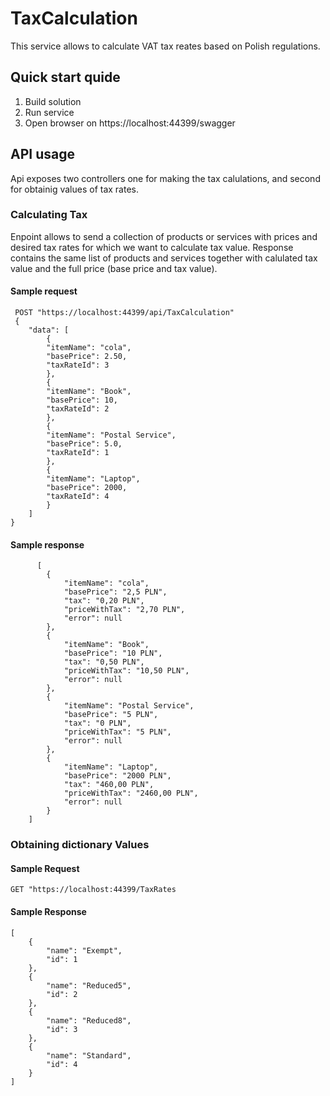 # TaxCalculation

This service allows to calculate VAT tax reates based on Polish regulations.

## Quick start quide
1. Build solution 
2. Run service 
3. Open browser on https://localhost:44399/swagger

## API usage
Api exposes two controllers one for making the tax calulations, and second for obtainig values of tax rates. 

### Calculating Tax
Enpoint allows to send a collection of products or services with prices and desired tax rates for which we want to calculate tax value. Response contains the same list of products and services together with calulated tax value and the full price (base price and tax value). 

#### Sample request
     POST "https://localhost:44399/api/TaxCalculation"
     {
        "data": [
            {
            "itemName": "cola",
            "basePrice": 2.50,
            "taxRateId": 3
            },
            {
            "itemName": "Book",
            "basePrice": 10,
            "taxRateId": 2
            },
            {
            "itemName": "Postal Service",
            "basePrice": 5.0,
            "taxRateId": 1
            },
            {
            "itemName": "Laptop",
            "basePrice": 2000,
            "taxRateId": 4
            }
        ]
    }

#### Sample response
          [
            {
                "itemName": "cola",
                "basePrice": "2,5 PLN",
                "tax": "0,20 PLN",
                "priceWithTax": "2,70 PLN",
                "error": null
            },
            {
                "itemName": "Book",
                "basePrice": "10 PLN",
                "tax": "0,50 PLN",
                "priceWithTax": "10,50 PLN",
                "error": null
            },
            {
                "itemName": "Postal Service",
                "basePrice": "5 PLN",
                "tax": "0 PLN",
                "priceWithTax": "5 PLN",
                "error": null
            },
            {
                "itemName": "Laptop",
                "basePrice": "2000 PLN",
                "tax": "460,00 PLN",
                "priceWithTax": "2460,00 PLN",
                "error": null
            }
        ]

### Obtaining dictionary Values


#### Sample Request
    GET "https://localhost:44399/TaxRates

#### Sample Response
    [
        {
            "name": "Exempt",
            "id": 1
        },
        {
            "name": "Reduced5",
            "id": 2
        },
        {
            "name": "Reduced8",
            "id": 3
        },
        {
            "name": "Standard",
            "id": 4
        }
    ]   